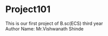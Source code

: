 # Project101
This is our first project of B.sc(ECS) third year
<br>
Author Name: Mr.Vishwanath Shinde

